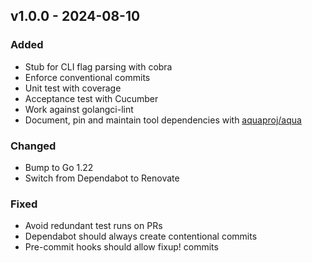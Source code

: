 ## v1.0.0 - 2024-08-10
### Added
* Stub for CLI flag parsing with cobra
* Enforce conventional commits
* Unit test with coverage
* Acceptance test with Cucumber
* Work against golangci-lint
* Document, pin and maintain tool dependencies with [aquaproj/aqua](https://github.com/aquaproj/aqua)
### Changed
* Bump to Go 1.22
* Switch from Dependabot to Renovate
### Fixed
* Avoid redundant test runs on PRs
* Dependabot should always create contentional commits
* Pre-commit hooks should allow fixup! commits
